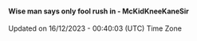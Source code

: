 #### Wise man says only fool rush in - McKidKneeKaneSir
Updated on 16/12/2023 - 00:40:03 (UTC) Time Zone
